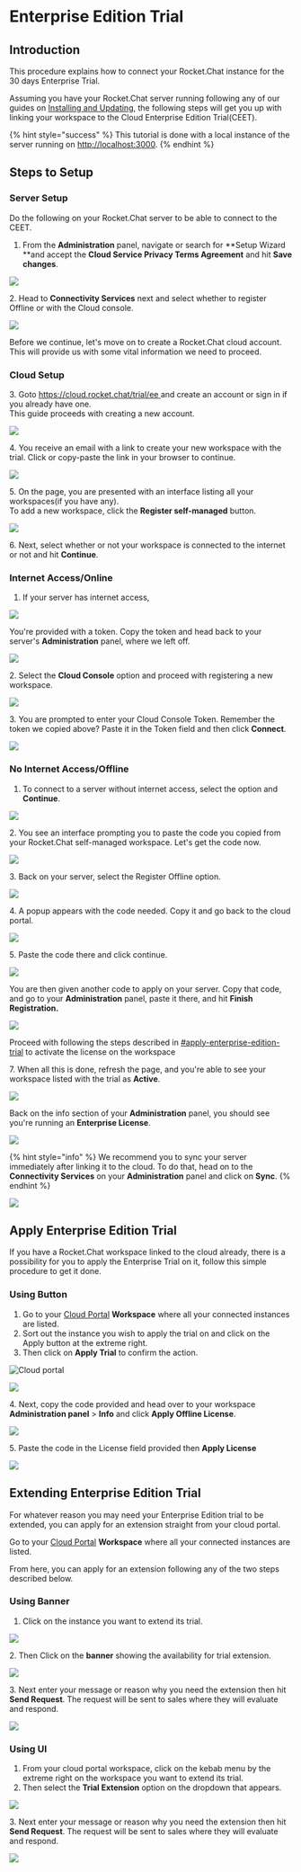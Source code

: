 # Enterprise Edition Trial

## Introduction

This procedure explains how to connect your Rocket.Chat instance for the 30 days Enterprise Trial.

Assuming you have your Rocket.Chat server running following any of our guides on [Installing and Updating](../../../../quick-start/installing-and-updating/), the following steps will get you up with linking your workspace to the Cloud Enterprise Edition Trial(CEET).

{% hint style="success" %}
This tutorial is done with a local instance of the server running on [http://localhost:3000](http://localhost:3000).
{% endhint %}

## Steps to Setup

### Server Setup

Do the following on your Rocket.Chat server to be able to connect to the CEET.

1. From the **Administration** panel, navigate or search for **Setup Wizard **and accept the **Cloud Service Privacy Terms Agreement** and hit **Save changes**.

![](<../../../../.gitbook/assets/image (626).png>)

2\. Head to **Connectivity Services** next and select whether to register Offline or with the Cloud console.

![](<../../../../.gitbook/assets/image (627).png>)

Before we continue, let's move on to create a Rocket.Chat cloud account. This will provide us with some vital information we need to proceed.

### Cloud Setup

3\. Goto [https://cloud.rocket.chat/trial/ee ](https://cloud.rocket.chat/trial/ee)and create an account or sign in if you already have one.\
This guide proceeds with creating a new account.

![](<../../../../.gitbook/assets/image (608).png>)

4\. You receive an email with a link to create your new workspace with the trial. Click or copy-paste the link in your browser to continue.

![](<../../../../.gitbook/assets/image (609).png>)

5\. On the page, you are presented with an interface listing all your workspaces(if you have any).\
To add a new workspace, click the **Register self-managed** button.

![](<../../../../.gitbook/assets/image (651) (1).png>)

6\. Next, select whether or not your workspace is connected to the internet or not and hit **Continue**.

### Internet Access/Online

1. If your server has internet access,

![](<../../../../.gitbook/assets/image (602).png>)

You're provided with a token. Copy the token and head back to your server's **Administration** panel, where we left off.

![](<../../../../.gitbook/assets/image (603).png>)

&#x20; 2\. Select the **Cloud Console** option and proceed with registering a new workspace.

![](<../../../../.gitbook/assets/image (669).png>)

3\. You are prompted to enter your Cloud Console Token. Remember the token we copied above? Paste it in the Token field and then click **Connect**.

![](<../../../../.gitbook/assets/image (597).png>)

### No Internet Access/Offline

1. To connect to a server without internet access, select the option and **Continue**.

![](<../../../../.gitbook/assets/image (612).png>)

&#x20;  2\. You see an interface prompting you to paste the code you copied from your Rocket.Chat self-managed workspace. Let's get the code now.

![](<../../../../.gitbook/assets/image (613).png>)

&#x20;  3\. Back on your server, select the Register Offline option.&#x20;

![](<../../../../.gitbook/assets/image (660).png>)

&#x20;  4\. A popup appears with the code needed. Copy it and go back to the cloud portal.

![](<../../../../.gitbook/assets/image (615).png>)

&#x20;  5\. Paste the code there and click continue.

![](<../../../../.gitbook/assets/image (671).png>)

You are then given another code to apply on your server. Copy that code, and go to your **Administration** panel, paste it there, and hit **Finish Registration.**

![](<../../../../.gitbook/assets/image (672) (1).png>)

Proceed with following the steps described in [#apply-enterprise-edition-trial](enterprise-edition-trial.md#apply-enterprise-edition-trial "mention") to activate the license on the workspace



7\. When all this is done, refresh the page, and you're able to see your workspace listed with the trial as **Active**.

![](<../../../../.gitbook/assets/image (636).png>)

Back on the info section of your **Administration** panel, you should see you're running an **Enterprise License**.

![](<../../../../.gitbook/assets/image (648) (1).png>)

{% hint style="info" %}
We recommend you to sync your server immediately after linking it to the cloud. To do that, head on to the **Connectivity Services** on your **Administration** panel and click on **Sync**.
{% endhint %}

![](<../../../../.gitbook/assets/image (639).png>)

## Apply Enterprise Edition Trial

If you have a Rocket.Chat workspace linked to the cloud already, there is a possibility for you to apply the Enterprise Trial on it, follow this simple procedure to get it done.

### Using Button

1. Go to your [Cloud Portal](https://cloud.rocket.chat/home) **Workspace** where all your connected instances are listed.
2. Sort out the instance you wish to apply the trial on and click on the Apply button at the extreme right.
3. Then click on **Apply Trial** to confirm the action.

![Cloud portal](<../../../../.gitbook/assets/image (629).png>)

![](<../../../../.gitbook/assets/image (630).png>)

&#x20;  4\. Next, copy the code provided and head over to your workspace **Administration panel** > **Info** and click **Apply Offline License**.

![](<../../../../.gitbook/assets/image (656).png>)

&#x20;  5\. Paste the code in the License field provided then **Apply License**

![](<../../../../.gitbook/assets/image (655).png>)

## Extending Enterprise Edition Trial

For whatever reason you may need your Enterprise Edition trial to be extended, you can apply for an extension straight from your cloud portal.

Go to your [Cloud Portal](https://cloud.rocket.chat/home) **Workspace** where all your connected instances are listed.

From here, you can apply for an extension following any of the two steps described below.

### Using Banner

1. Click on the instance you want to extend its trial.

![](<../../../../.gitbook/assets/image (640).png>)

&#x20;  2\. Then Click on the **banner** showing the availability for trial extension.

![](../../../../.gitbook/assets/cloud-portal.png)

&#x20;  3\. Next enter your message or reason why you need the extension then hit **Send Request**. The request will be sent to sales where they will evaluate and respond.

![](<../../../../.gitbook/assets/image (657) (1).png>)

### Using UI

1. From your cloud portal workspace, click on the kebab menu by the extreme right on the workspace you want to extend its trial.
2. Then select the **Trial Extension** option on the dropdown that appears.

![](<../../../../.gitbook/assets/image (666) (1) (1).png>)

&#x20;  3\. Next enter your message or reason why you need the extension then hit **Send Request**. The request will be sent to sales where they will evaluate and respond.

![](<../../../../.gitbook/assets/image (657) (1).png>)
